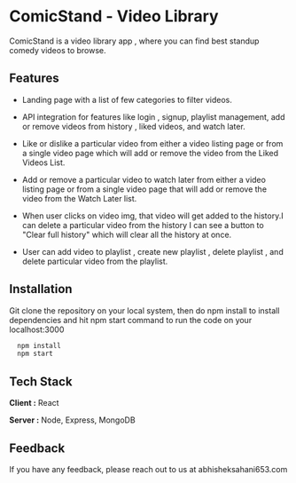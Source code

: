 # ComicStand - Video Library

ComicStand is a video library app , where you can find best standup comedy videos to browse.

## Features

- Landing page with a list of few categories to filter videos.
- API integration for features like login , signup, playlist management, add or remove videos from history , liked videos, and watch later.
- Like or dislike a particular video from either a video listing page or from a single video page which will add or remove the video from the Liked Videos List.
- Add or remove a particular video to watch later from either a video listing page or from a single video page that will add or remove the video from the Watch Later list.
- When user clicks on video img, that video will get added to the history.I can delete a particular video from the history I can see a button to "Clear full history" which will clear all the history at once.

- User can add video to playlist , create new playlist , delete playlist , and delete particular video from the playlist.

## Installation

Git clone the repository on your local system, then do npm install to install dependencies and hit npm start command to run the code on your localhost:3000

```bash
  npm install
  npm start
```

## Tech Stack

**Client :** React

**Server :** Node, Express, MongoDB

## Feedback

If you have any feedback, please reach out to us at abhisheksahani653.com
